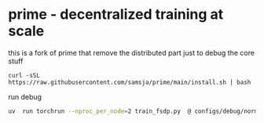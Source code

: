 # prime - decentralized training at scale
this is a fork of prime that remove the distributed part just to debug the core stuff

```
curl -sSL https://raw.githubusercontent.com/samsja/prime/main/install.sh | bash
```


run debug

```bash
uv  run torchrun --nproc_per_node=2 train_fsdp.py  @ configs/debug/normal.toml
```